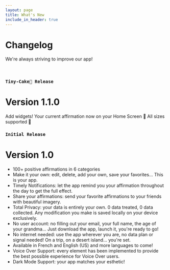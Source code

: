 ```yaml
---
layout: page
title: What's New
include_in_header: true
---
```


# Changelog
We're always striving to improve our app!

<br>

### `Tiny-Cake🧁 Release`
# **Version 1.1.0**
Add widgets! Your current affirmation now on your Home Screen 💟 All sizes supported 🤩

### `Initial Release`
# **Version 1.0**
- 100+ positive affirmations in 6 categories
- Make it your own: edit, delete, add your own, save your favorites... This is your app.
- Timely Notifications: let the app remind you your affirmation throughout the day to get the full effect.
- Share your affirmations: send your favorite affirmations to your friends with beautiful imagery.
- Total Privacy: your data is entirely your own. 0 data treated, 0 data collected. Any modification you make is saved locally on your device exclusively.
- No user account: no filling out your email, your full name, the age of your grandma... Just download the app, launch it, you're ready to go!
- No internet needed: use the app wherever you are, no data plan or signal needed! On a trip, on a desert island... you're set.
- Available in French and English (US) and more languages to come!
- Voice Over Support: every element has been implemented to provide the best possible experience for Voice Over users.
- Dark Mode Support: your app matches your esthetic!
<br>

